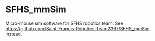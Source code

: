 # SFHS_mmSim
Micro-mouse sim software for SFHS robotics team.
See https://github.com/Saint-Francis-Robotics-Team2367/SFHS_mmSim instead.
